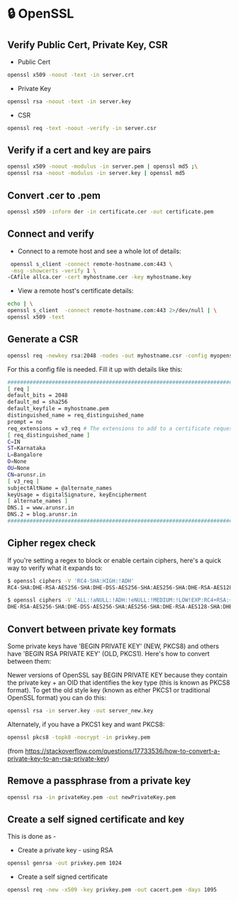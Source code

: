 # 🔒 OpenSSL

## Verify Public Cert, Private Key, CSR

-   Public Cert

``` sh
openssl x509 -noout -text -in server.crt
```

-   Private Key

``` sh
openssl rsa -noout -text -in server.key
```

-   CSR

``` sh
openssl req -text -noout -verify -in server.csr
```

## Verify if a cert and key are pairs

``` sh
openssl x509 -noout -modulus -in server.pem | openssl md5 ;\
openssl rsa -noout -modulus -in server.key | openssl md5
```

## Convert .cer to .pem

``` sh
openssl x509 -inform der -in certificate.cer -out certificate.pem
```

## Connect and verify

-   Connect to a remote host and see a whole lot of details:

``` sh
 openssl s_client -connect remote-hostname.com:443 \
 -msg -showcerts -verify 1 \
-CAfile allca.cer -cert myhostname.cer -key myhostname.key
```

-   View a remote host's certificate details:

``` sh
echo | \
openssl s_client  -connect remote-hostname.com:443 2>/dev/null | \
openssl x509 -text
```

## Generate a CSR

``` sh
openssl req -newkey rsa:2048 -nodes -out myhostname.csr -config myopenssl.cnf
```

For this a config file is needed. Fill it up with details like this:

``` sh
######################################################################################
[ req ]
default_bits = 2048
default_md = sha256
default_keyfile = myhostname.pem
distinguished_name = req_distinguished_name
prompt = no
req_extensions = v3_req # The extensions to add to a certificate request
[ req_distinguished_name ]
C=IN
ST=Karnataka
L=Bangalore
O=None
OU=None
CN=arunsr.in
[ v3_req ]
subjectAltName = @alternate_names
keyUsage = digitalSignature, keyEncipherment
[ alternate_names ]
DNS.1 = www.arunsr.in
DNS.2 = blog.arunsr.in
#######################################################################################
```

## Cipher regex check

If you're setting a regex to block or enable certain ciphers, here's a
quick way to verify what it expands to:

``` sh
$ openssl ciphers -V 'RC4-SHA:HIGH:!ADH'
RC4-SHA:DHE-RSA-AES256-SHA:DHE-DSS-AES256-SHA:AES256-SHA:DHE-RSA-AES128-SHA:DHE-DSS-AES128-SHA:AES128-SHA:EDH-RSA-DES-CBC3-SHA:EDH-DSS-DES-CBC3-SHA:DES-CBC3-SHA:DES-CBC3-MD5

$ openssl ciphers -V 'ALL:!aNULL:!ADH:!eNULL:!MEDIUM:!LOW!EXP:RC4+RSA:+HIGH'
DHE-RSA-AES256-SHA:DHE-DSS-AES256-SHA:AES256-SHA:DHE-RSA-AES128-SHA:DHE-DSS-AES128-SHA:AES128-SHA:EDH-RSA-DES-CBC3-SHA:EDH-DSS-DES-CBC3-SHA:DES-CBC3-SHA:DES-CBC3-MD5
```

## Convert between private key formats

Some private keys have 'BEGIN PRIVATE KEY' (NEW, PKCS8) and others
have 'BEGIN RSA PRIVATE KEY' (OLD, PKCS1). Here's how to convert
between them:

Newer versions of OpenSSL say BEGIN PRIVATE KEY because they contain
the private key + an OID that identifies the key type (this is known
as PKCS8 format). To get the old style key (known as either PKCS1 or
traditional OpenSSL format) you can do this:

``` sh
openssl rsa -in server.key -out server_new.key
```

Alternately, if you have a PKCS1 key and want PKCS8:

``` sh
openssl pkcs8 -topk8 -nocrypt -in privkey.pem
```

(from <https://stackoverflow.com/questions/17733536/how-to-convert-a-private-key-to-an-rsa-private-key>)

## Remove a passphrase from a private key

``` sh
openssl rsa -in privateKey.pem -out newPrivateKey.pem
```

## Create a self signed certificate and key

This is done as - 

-   Create a private key - using RSA

``` sh
openssl genrsa -out privkey.pem 1024
```

-   Create a self signed certificate

``` sh
openssl req -new -x509 -key privkey.pem -out cacert.pem -days 1095
```

